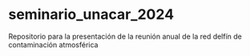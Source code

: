 # seminario_unacar_2024
Repositorio para la presentación de la reunión anual de la red delfín de contaminación atmosférica
